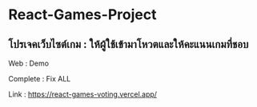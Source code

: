 # React-Games-Project
## โปรเจคเว็บไซต์เกม : ให้ผู้ใช้เข้ามาโหวตและให้คะแนนเกมที่ชอบ
Web : Demo

Complete : Fix ALL 

Link : https://react-games-voting.vercel.app/
